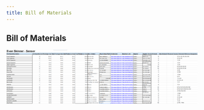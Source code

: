 ```yaml
---
title: Bill of Materials
---
```


## Bill of Materials

![Bill of Materials](https://github.com/eeskinn1/eeskinn1.github.io/blob/main/Assets/BOM.png?raw=true)

